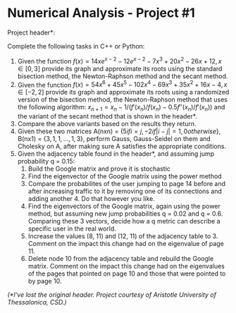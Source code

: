 # Numerical Analysis - Project #1

Project header\*:

Complete the following tasks in C++ or Python:

1. Given the function $f(x) = 14xe^{x-2} - 12e^{x-2} - 7x^3 + 20x^2 - 26x + 12, x \in [0, 3]$
   provide its graph and approximate its roots using the standard bisection method,
   the Newton-Raphson method and the secant method.
2. Given the function $f(x) = 54x^6 + 45x^5 - 102x^4 - 69x^3 + 35x^2 + 16x - 4, x \in [-2, 2]$
   provide its graph and approximate its roots using a randomized version of the bisection method,
   the Newton-Raphson method that uses the following algorithm: $x_{n+1} = x_n - 1/( f'(x_n)/f(x_n) - 0.5f''(x_n)/f'(x_n) )$
   and the variant of the secant method that is shown in the header\*.
3. Compare the above variants based on the results they return. 
4. Given these two matrices A(nxn) = $\{5 if i=j, -2 if |i-j|=1, 0 otherwise\}$, B(nx1) = $\{3, 1, 1, ..., 1, 3\}$,
   perform Gauss, Gauss-Seidel on them and Cholesky on A, after making sure A satisfies the appropriate conditions.
5. Given the adjacency table found in the header\*, and assuming jump probability q = 0.15:
      1. Build the Google matrix and prove it is stochastic
      2. Find the eigenvector of the Google matrix using the power method
      3. Compare the probabilites of the user jumping to page 14 before and after increasing traffic to it by removing
         one of its connections and adding another 4. Do that however you like. 
      4. Find the eigenvectors of the Google matrix, again using the power method, but assuming new jump probabilities
         q = 0.02 and q = 0.6. Comparing these 3 vectors, decide how a q metric can describe a specific user in the real world. 
      5. Increase the values (8, 11) and (12, 11) of the adjacency table to 3. Comment on the impact this change had on the
         eigenvalue of page 11.
      6. Delete node 10 from the adjacency table and rebuild the Google matrix. Comment on the impact this change had on the
         eigenvalues of the pages that pointed on page 10 and those that were pointed to by page 10.
      
*(\*I've lost the original header. Project courtesy of Aristotle University of Thessalonica, CSD.)*
